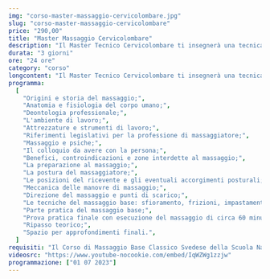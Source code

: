```yaml
---
img: "corso-master-massaggio-cervicolombare.jpg"
slug: "corso-master-massaggio-cervicolombare"
price: "290,00"
title: "Master Massaggio Cervicolombare"
description: "Il Master Tecnico Cervicolombare ti insegnerà una tecnica di massaggio che si concentra sulla zona cervicale e lombare, che sono spesso soggette a tensioni, contratture, dolori e infiammazioni. Il massaggio tecnico cervicolombare è una tecnica che combina diverse manovre, come frizioni, pressioni, mobilizzazioni, stiramenti, rotazioni, che vengono applicate con le mani e le dita del massaggiatore. Il massaggio tecnico cervicolombare ha lo scopo di rilassare, decontrarre, allungare e tonificare i muscoli e i tendini che circondano il rachide cervicale e lombare, migliorare il movimento vertebrale, stimolare la circolazione sanguigna e linfatica, ridurre il dolore e l’infiammazione, prevenire e curare le problematiche cervicali e lombari. Nel master imparerai la teoria e la pratica del massaggio tecnico cervicolombare, studierai l’anatomia e la fisiologia della zona cervicale e lombare, approfondirai le tecniche di massaggio per le diverse problematiche cervicali e lombari. Il master ti renderà in grado di praticare un massaggio tecnico cervicolombare efficace e sicuro."
durata: "3 giorni"
ore: "24 ore"
category: "corso"
longcontent: "Il Master Tecnico Cervicolombare ti insegnerà una tecnica di massaggio che si concentra sulla zona cervicale e lombare, che sono spesso soggette a tensioni, contratture, dolori e infiammazioni. Il massaggio tecnico cervicolombare è una tecnica che combina diverse manovre, come frizioni, pressioni, mobilizzazioni, stiramenti, rotazioni, che vengono applicate con le mani e le dita del massaggiatore. Il massaggio tecnico cervicolombare ha lo scopo di rilassare, decontrarre, allungare e tonificare i muscoli e i tendini che circondano il rachide cervicale e lombare, migliorare il movimento vertebrale, stimolare la circolazione sanguigna e linfatica, ridurre il dolore e l’infiammazione, prevenire e curare le problematiche cervicali e lombari. Nel master imparerai la teoria e la pratica del massaggio tecnico cervicolombare, studierai l’anatomia e la fisiologia della zona cervicale e lombare, approfondirai le tecniche di massaggio per le diverse problematiche cervicali e lombari. Il master ti renderà in grado di praticare un massaggio tecnico cervicolombare efficace e sicuro."
programma:
  [
    "Origini e storia del massaggio;",
    "Anatomia e fisiologia del corpo umano;",
    "Deontologia professionale;",
    "L'ambiente di lavoro;",
    "Attrezzature e strumenti di lavoro;",
    "Riferimenti legislativi per la professione di massaggiatore;",
    "Massaggio e psiche;",
    "Il colloquio da avere con la persona;",
    "Benefici, controindicazioni e zone interdette al massaggio;",
    "La preparazione al massaggio;",
    "La postura del massaggiatore;",
    "Le posizioni del ricevente e gli eventuali accorgimenti posturali;",
    "Meccanica delle manovre di massaggio;",
    "Direzione del massaggio e punti di scarico;",
    "Le tecniche del massaggio base: sfioramento, frizioni, impastamenti, vibrazioni e percussioni in tutte le loro varianti e manovre;",
    "Parte pratica del massaggio base;",
    "Prova pratica finale con esecuzione del massaggio di circa 60 minuti;",
    "Ripasso teorico;",
    "Spazio per approfondimenti finali.",
  ]
requisiti: "Il Corso di Massaggio Base Classico Svedese della Scuola Nazionale di Massaggio Tao® è il corso per eccellenza più completo tra tutti. Esso è aperto e rivolto a chiunque, quindi non è necessario avere un'esperienza di base precedente. Il Massaggio Base Classico Svedese è particolarmente consigliato a chi non ha esperienza nelle tecniche di massaggio occidentali quali Sfioramenti, Frizioni, Impastamenti, Vibrazioni e Percussioni in tutte le loro varianti."
videosrc: "https://www.youtube-nocookie.com/embed/IqWZWg1zzjw"
programmazione: ["01 07 2023"]
---
```

